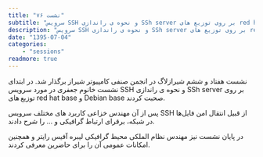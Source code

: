 ```yaml
---
title: "نشست ۷۶"
subtitle: "سرویس SSH و نحوه ی راندازی SSh server بر روی توزیع های red hat base و Debian base"
description: "سرویس SSH و نحوه ی راندازی SSh server بر روی توزیع های red hat base و Debian base"
date: "1395-07-04"
categories:
    - "sessions"
readmore: true
---
```

نشست هفتاد و ششم شیرازلاگ در انجمن صنفی کامپیوتر شیراز برگذار شد. در ابتدای نشست خانوم جعفری در مورد سرویس SSH و نحوه ی راندازی SSh server بر روی توزیع های red hat base و Debian base صحبت کردند.

پس از آن مهندس خزاعی کاربرد های مختلف سرویس SSH از قبیل انتقال امن فایل‌ها در شبکه، برقرای ارتباط گرافیکی و … را شرح دادند.

در پایان نشست نیز مهندس نظام الملکی محیط گرافیکی لیبره آفیس رایتر و همچنین امکانات عمومی آن را برای حاضرین معرفی کردند.


